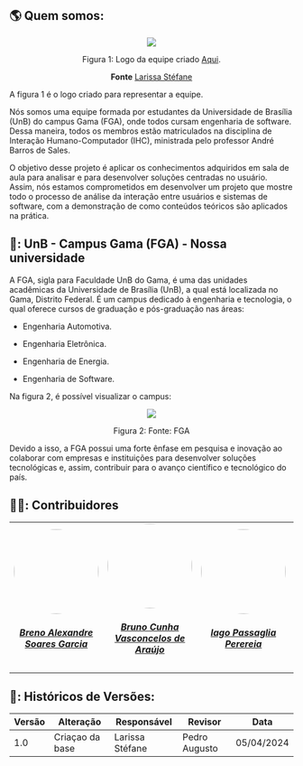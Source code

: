 ## :earth_americas: Quem somos:

  <div align="center">
  <img src="https://raw.githubusercontent.com/Interacao-Humano-Computador/2024.1-SIGAA/main/docs/Midia/Equipe2IHC.png">




  
   Figura 1: Logo da equipe criado [Aqui](https://www.designevo.com/).
   
   **Fonte** [Larissa Stéfane](https://github.com/SkywalkerSupreme)
</div>

A figura 1 é o logo criado para representar a equipe.

Nós somos uma equipe formada por estudantes da Universidade de Brasília (UnB) do campus Gama (FGA), onde todos cursam engenharia de software. Dessa maneira, todos os membros estão matriculados na disciplina de Interação Humano-Computador (IHC), ministrada pelo professor André Barros de Sales.


O objetivo desse projeto é aplicar os conhecimentos adquiridos em sala de aula para analisar e para desenvolver soluções centradas no usuário. Assim, nós estamos comprometidos em desenvolver um projeto que mostre todo o processo de análise da interação entre usuários e sistemas de software, com a demonstração de como conteúdos teóricos são aplicados na prática.

## 📖: UnB - Campus Gama (FGA) - Nossa universidade

A FGA, sigla para Faculdade UnB do Gama, é uma das unidades acadêmicas da Universidade de Brasília (UnB), a qual está localizada no Gama, Distrito Federal. É um campus dedicado à engenharia e tecnologia, o qual oferece cursos de graduação e pós-graduação nas áreas:

- Engenharia Automotiva.

- Engenharia Eletrônica.

- Engenharia de Energia.

- Engenharia de Software.

Na figura 2, é possível visualizar o campus:

 <div align="center">
  <img src="https://lh6.googleusercontent.com/proxy/eYO0B1AlLK_W9TfYm9kyuF7J55kqVsvCXCTz0vMn9QbR8iXH495FZHcKRYjIxsPX0CYUOhRsFqNSUiHK">


  
   Figura 2: Fonte: FGA 
</div>

Devido a isso, a FGA possui uma forte ênfase em pesquisa e inovação ao colaborar com empresas e instituições para desenvolver soluções tecnológicas e, assim, contribuir para o avanço científico e tecnológico do país.

## 👨‍🎓: Contribuidores

<table style="margin-left: auto; margin-right: auto;">
    <tr>
        <td align="center">
            <a href="https://github.com/brenoalexandre0">
                <img style="border-radius: 50%;" src="https://github.com/brenoalexandre0.png" width="150px;"/>
                <h5 class="text-center"> Breno Alexandre Soares Garcia  </h5>
            </a>
        </td>
        <td align="center">
            <a href="https://github.com/brunocva">
                <img style="border-radius: 50%;" src="https://github.com/brunocva.png" width="150px;"/>
                <h5 class="text-center">Bruno Cunha Vasconcelos de Araújo <br> </h5>
            </a>
        </td>
      <td align="center">
            <a href="https://github.com/Paxxaglia">
                <img style="border-radius: 50%;" src="https://github.com/Paxxaglia.png" width="150px;"/>
                <h5 class="text-center"> Iago Passaglia Perereia <br> </h5>
            </a>
        </td>
      <td align="center">
            <a href="https://github.com/SkywalkerSupreme">
                <img style="border-radius: 50%;" src="https://github.com/SkywalkerSupreme.png" width="150px;"/>
                <h5 class="text-center">Larissa Stefane Barboza Santos <br> </h5>
            </a>
        </td>
      <td align="center">
            <a href="https://github.com/LuaMedeiros">
                <img style="border-radius: 50%;" src="https://github.com/LuaMedeiros.png" width="150px;"/>
                <h5 class="text-center"> Luana de Lima Medeiros <br> </h5>
            </a>
        </td>
      <td align="center">
            <a href="https://github.com/Izarias">
                <img style="border-radius: 50%;" src="https://github.com/Izarias.png" width="150px;"/>
                <h5 class="text-center"> Pedro Augusto Dourado Izarias <br> </h5>
            </a>
        </td>
      
</table>


## 📑: Históricos de Versões:

| Versão | Alteração | Responsável | Revisor | Data |
| - | - | - | - | - |
| 1.0 | Criaçao da base | Larissa Stéfane | Pedro Augusto | 05/04/2024 |
